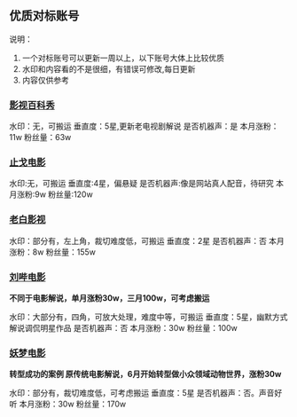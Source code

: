 ## 优质对标账号
说明：
1. 一个对标账号可以更新一周以上，以下账号大体上比较优质
2. 水印和内容看的不是很细，有错误可修改,每日更新
3. 内容仅供参考


### [影视百科秀](https://www.douyin.com/user/MS4wLjABAAAASGTKYzl-BVROAYX_5-RNtYGfLe4IkCJshuPYQ2vRoUvhVaw_BNm76LhdJAlyFUs6?extra_params=%7B%22search_id%22%3A%2220210701165638010211178085283D170B%22%2C%22search_result_id%22%3A%222541666561965256%22%2C%22search_keyword%22%3A%22%E5%BD%B1%E8%A7%86%E7%99%BE%E7%A7%91%E7%A7%80%22%2C%22search_type%22%3A%22user%22%7D&enter_method=search_result&enter_from=search_result)
水印：无，可搬运
垂直度：5星,更新老电视剧解说
是否机器声：是
本月涨粉：11w
粉丝量：63w

### [止戈电影](https://www.douyin.com/user/MS4wLjABAAAA8PXwaC9uh3jxkRhwT11lkcM5l3f_SYdDh3eb01qi-YI?enter_method=video_title&author_id=75379708557&group_id=6979198638698417421&log_pb=%7B%22impr_id%22%3A%22021625130908314fdbddc0100fff0030a124c860000000bfeef54%22%7D&enter_from=video_detail)
水印:无，可搬运
垂直度:4星，偏悬疑
是否机器声:像是网站真人配音，待研究
本月涨粉:9w
粉丝量:120w

### [老白影视](https://www.douyin.com/video/6958257561179131166?previous_page=others_homepage)
水印：部分有，左上角，裁切难度低，可搬运
垂直度：2星
是否机器声：否
本月涨粉：8w
粉丝量：155w

### [刘哔电影](https://www.douyin.com/video/6963242690855062815?previous_page=search_result&extra_params=%7B%22search_id%22%3A%22202107011734280102120530810300ADC5%22%2C%22search_result_id%22%3A%226963242690855062815%22%2C%22search_type%22%3A%22video%22%2C%22search_keyword%22%3A%22%E5%88%98%E5%93%94%E7%94%B5%E5%BD%B1%22%7D)
**不同于电影解说，单月涨粉30w，三月100w，可考虑搬运**

水印：大部分有，四角，可放大处理，难度中等，可搬运
垂直度：5星，幽默方式解说调侃明星作品
是否机器声：否
本月涨粉：30w
粉丝量：100w

### [妖梦电影](https://www.douyin.com/video/6972465216734989601?previous_page=others_homepage)
**转型成功的案例
原传统电影解说，6月开始转型做小众领域动物世界，涨粉30w**

水印：部分有，裁切难度低，可考虑搬运
垂直度：5星
是否机器声：否。声音好听
本月涨粉：30w
粉丝量：170w

